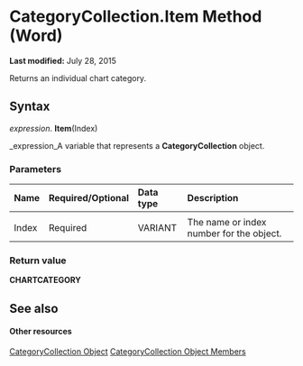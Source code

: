 
# CategoryCollection.Item Method (Word)

 **Last modified:** July 28, 2015

Returns an individual chart category.

## Syntax

 _expression_. **Item**(Index)

 _expression_A variable that represents a  **CategoryCollection** object.


### Parameters



|**Name**|**Required/Optional**|**Data type**|**Description**|
|:-----|:-----|:-----|:-----|
|||||
|Index|Required|VARIANT|The name or index number for the object.|

### Return value

 **CHARTCATEGORY**


## See also


#### Other resources


 [CategoryCollection Object](98192c6b-0613-a08d-52ae-574c076dc29b.md)
 [CategoryCollection Object Members](9d862782-652d-c30c-fd5b-4834781e0c1a.md)
